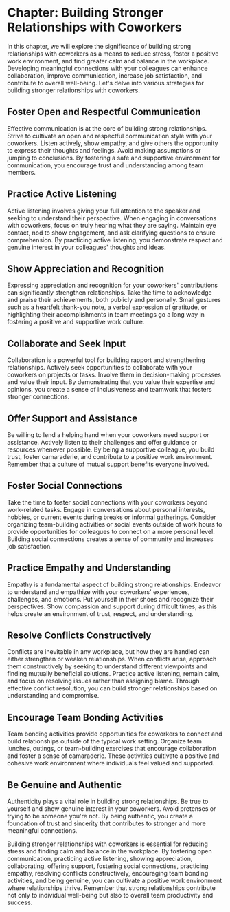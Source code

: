 Chapter: Building Stronger Relationships with Coworkers
=======================================================

In this chapter, we will explore the significance of building strong relationships with coworkers as a means to reduce stress, foster a positive work environment, and find greater calm and balance in the workplace. Developing meaningful connections with your colleagues can enhance collaboration, improve communication, increase job satisfaction, and contribute to overall well-being. Let's delve into various strategies for building stronger relationships with coworkers.

Foster Open and Respectful Communication
----------------------------------------

Effective communication is at the core of building strong relationships. Strive to cultivate an open and respectful communication style with your coworkers. Listen actively, show empathy, and give others the opportunity to express their thoughts and feelings. Avoid making assumptions or jumping to conclusions. By fostering a safe and supportive environment for communication, you encourage trust and understanding among team members.

Practice Active Listening
-------------------------

Active listening involves giving your full attention to the speaker and seeking to understand their perspective. When engaging in conversations with coworkers, focus on truly hearing what they are saying. Maintain eye contact, nod to show engagement, and ask clarifying questions to ensure comprehension. By practicing active listening, you demonstrate respect and genuine interest in your colleagues' thoughts and ideas.

Show Appreciation and Recognition
---------------------------------

Expressing appreciation and recognition for your coworkers' contributions can significantly strengthen relationships. Take the time to acknowledge and praise their achievements, both publicly and personally. Small gestures such as a heartfelt thank-you note, a verbal expression of gratitude, or highlighting their accomplishments in team meetings go a long way in fostering a positive and supportive work culture.

Collaborate and Seek Input
--------------------------

Collaboration is a powerful tool for building rapport and strengthening relationships. Actively seek opportunities to collaborate with your coworkers on projects or tasks. Involve them in decision-making processes and value their input. By demonstrating that you value their expertise and opinions, you create a sense of inclusiveness and teamwork that fosters stronger connections.

Offer Support and Assistance
----------------------------

Be willing to lend a helping hand when your coworkers need support or assistance. Actively listen to their challenges and offer guidance or resources whenever possible. By being a supportive colleague, you build trust, foster camaraderie, and contribute to a positive work environment. Remember that a culture of mutual support benefits everyone involved.

Foster Social Connections
-------------------------

Take the time to foster social connections with your coworkers beyond work-related tasks. Engage in conversations about personal interests, hobbies, or current events during breaks or informal gatherings. Consider organizing team-building activities or social events outside of work hours to provide opportunities for colleagues to connect on a more personal level. Building social connections creates a sense of community and increases job satisfaction.

Practice Empathy and Understanding
----------------------------------

Empathy is a fundamental aspect of building strong relationships. Endeavor to understand and empathize with your coworkers' experiences, challenges, and emotions. Put yourself in their shoes and recognize their perspectives. Show compassion and support during difficult times, as this helps create an environment of trust, respect, and understanding.

Resolve Conflicts Constructively
--------------------------------

Conflicts are inevitable in any workplace, but how they are handled can either strengthen or weaken relationships. When conflicts arise, approach them constructively by seeking to understand different viewpoints and finding mutually beneficial solutions. Practice active listening, remain calm, and focus on resolving issues rather than assigning blame. Through effective conflict resolution, you can build stronger relationships based on understanding and compromise.

Encourage Team Bonding Activities
---------------------------------

Team bonding activities provide opportunities for coworkers to connect and build relationships outside of the typical work setting. Organize team lunches, outings, or team-building exercises that encourage collaboration and foster a sense of camaraderie. These activities cultivate a positive and cohesive work environment where individuals feel valued and supported.

Be Genuine and Authentic
------------------------

Authenticity plays a vital role in building strong relationships. Be true to yourself and show genuine interest in your coworkers. Avoid pretenses or trying to be someone you're not. By being authentic, you create a foundation of trust and sincerity that contributes to stronger and more meaningful connections.

Building stronger relationships with coworkers is essential for reducing stress and finding calm and balance in the workplace. By fostering open communication, practicing active listening, showing appreciation, collaborating, offering support, fostering social connections, practicing empathy, resolving conflicts constructively, encouraging team bonding activities, and being genuine, you can cultivate a positive work environment where relationships thrive. Remember that strong relationships contribute not only to individual well-being but also to overall team productivity and success.
